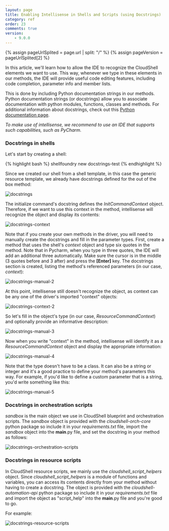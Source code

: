 ```yaml
---
layout: page
title: Enabling Intellisense in Shells and Scripts (using Docstrings)
category: ref
order: 23
comments: true
version:
    - 9.0.0
---
```


{% assign pageUrlSplited = page.url | split: "/" %}
{% assign pageVersion = pageUrlSplited[2] %}

In this article, we'll learn how to allow the IDE to recognize the CloudShell elements we want to use. This way, whenever we type in these elements in our methods, the IDE will provide useful code editing features, including code completion, parameter info and member lists. 

This is done by including Python documentation strings in our methods. Python documentation strings (or docstrings) allow you to associate documentation with python modules, functions, classes and methods. For additional information about docstrings, check out this <a href="https://docs.python.org/3/tutorial/controlflow.html#documentation-strings" target="_blank">Python documentation page</a>.

*To make use of intellisense, we recommend to use an IDE that supports such capabilities, such as PyCharm.*

### Docstrings in shells

Let's start by creating a shell:

{% highlight bash %}
shellfoundry new docstrings-test
{% endhighlight %}

Since we created our shell from a shell template, in this case the generic resource template, we already have docstrings defined for the out of the box method:

![docstrings]({{site.baseurl}}/assets/docstrings.png)

The initialize command's docstring defines the *InitCommandContext* object. Therefore, if we want to use this context in the method, intellisense will recognize the object and display its contents:

![docstrings-context]({{site.baseurl}}/assets/docstrings-context.png)

Note that if you create your own methods in the driver, you will need to manually create the docstrings and fill in the parameter types. First, create a method that uses the shell's *context* object and type six quotes in the method. Note that in Pycharm, when you type in three quotes, the IDE will add an additional three automatically. Make sure the cursor is in the middle (3 quotes before and 3 after) and press the **[Enter]** key. The docstrings section is created, listing the method's referenced parameters (in our case, *context*):

![docstrings-manual-2]({{site.baseurl}}/assets/docstrings-manual-2.png)

At this point, intellisense still doesn't recognize the object, as context can be any one of the driver's imported "context" objects:

![docstrings-context-2]({{site.baseurl}}/assets/docstrings-context-2.png)

So let's fill in the object's type (in our case, *ResourceCommandContext*) and optionally provide an informative description:

![docstrings-manual-3]({{site.baseurl}}/assets/docstrings-manual-3.png)

Now when you write "context" in the method, intellisense will identify it as a *ResourceCommandContext* object and display the appropriate information:

![docstrings-manual-4]({{site.baseurl}}/assets/docstrings-manual-4.png)

Note that the type doesn't have to be a class. It can also be a string or integer and it's a good practice to define your method's parameters this way. For example, if you'd like to define a custom parameter that is a string, you'd write something like this:

![docstrings-manual-5]({{site.baseurl}}/assets/docstrings-manual-5.png)

### Docstrings in orchestration scripts

*sandbox* is the main object we use in CloudShell blueprint and orchestration scripts. The *sandbox* object is provided with the *cloudshell-orch-core* python package so include it in your *requirements.txt* file, import the *sandbox* object into the __main__.py file, and set the docstring in your method as follows:

![docstrings-orchestration-scripts]({{site.baseurl}}/assets/docstrings-orchestration-scripts.png)

### Docstrings in resource scripts

In CloudShell resource scripts, we mainly use the *cloudshell_script_helpers* object. Since *cloudshell_script_helpers* is a module of functions and variables, you can access its contents directly from your method without having to create a docstring. The object is provided with the *cloudshell-automation-api* python package so include it in your *requirements.txt* file and import the object as "script_help" into the __main__.py file and you're good to go.

For example:

![docstrings-resource-scripts]({{site.baseurl}}/assets/docstrings-resource-scripts.png)

